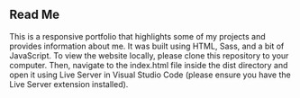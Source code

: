 ## Read Me
This is a responsive portfolio that highlights some of my projects and provides information about me. It was built using HTML, Sass, and a bit of JavaScript.
To view the website locally, please clone this repository to your computer. Then, navigate to the index.html file inside the dist directory and open it using Live Server in Visual Studio Code (please ensure you have the Live Server extension installed).
